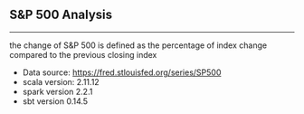 ## S&P 500 Analysis
---
 the change of S&P 500 is defined as the percentage of index change compared to the previous closing index
 
 - Data source: https://fred.stlouisfed.org/series/SP500
 - scala version: 2.11.12
 - spark version 2.2.1
 - sbt version 0.14.5
